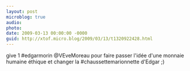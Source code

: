 ```yaml
---
layout: post
microblog: true
audio: 
photo: 
date: 2009-03-13 00:00:00 -0000
guid: http://xtof.micro.blog/2009/03/13/t1320922428.html
---
```

give 1 #edgarmorin @VEveMoreau pour faire passer l'idée d'une monnaie humaine éthique et changer la #chaussettemarionnette d'Edgar ;)
